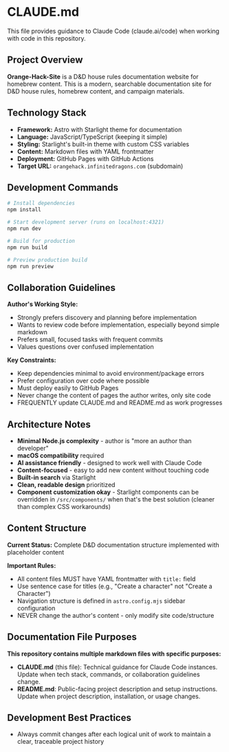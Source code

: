 # CLAUDE.md

This file provides guidance to Claude Code (claude.ai/code) when working with code in this repository.

## Project Overview

**Orange-Hack-Site** is a D&D house rules documentation website for homebrew content. This is a modern, searchable documentation site for D&D house rules, homebrew content, and campaign materials.

## Technology Stack

- **Framework:** Astro with Starlight theme for documentation
- **Language:** JavaScript/TypeScript (keeping it simple)
- **Styling:** Starlight's built-in theme with custom CSS variables
- **Content:** Markdown files with YAML frontmatter
- **Deployment:** GitHub Pages with GitHub Actions
- **Target URL:** `orangehack.infinitedragons.com` (subdomain)

## Development Commands

```bash
# Install dependencies
npm install

# Start development server (runs on localhost:4321)
npm run dev

# Build for production
npm run build

# Preview production build
npm run preview
```

## Collaboration Guidelines

**Author's Working Style:**
- Strongly prefers discovery and planning before implementation
- Wants to review code before implementation, especially beyond simple markdown
- Prefers small, focused tasks with frequent commits
- Values questions over confused implementation

**Key Constraints:**
- Keep dependencies minimal to avoid environment/package errors
- Prefer configuration over code where possible
- Must deploy easily to GitHub Pages
- Never change the content of pages the author writes, only site code
- FREQUENTLY update CLAUDE.md and README.md as work progresses

## Architecture Notes

- **Minimal Node.js complexity** - author is "more an author than developer"
- **macOS compatibility** required
- **AI assistance friendly** - designed to work well with Claude Code
- **Content-focused** - easy to add new content without touching code
- **Built-in search** via Starlight
- **Clean, readable design** prioritized
- **Component customization okay** - Starlight components can be overridden in `/src/components/` when that's the best solution (cleaner than complex CSS workarounds)

## Content Structure

**Current Status:** Complete D&D documentation structure implemented with placeholder content

**Important Rules:**
- All content files MUST have YAML frontmatter with `title:` field
- Use sentence case for titles (e.g., "Create a character" not "Create a Character")
- Navigation structure is defined in `astro.config.mjs` sidebar configuration
- NEVER change the author's content - only modify site code/structure

## Documentation File Purposes

**This repository contains multiple markdown files with specific purposes:**

- **CLAUDE.md** (this file): Technical guidance for Claude Code instances. Update when tech stack, commands, or collaboration guidelines change.
- **README.md**: Public-facing project description and setup instructions. Update when project description, installation, or usage changes.

## Development Best Practices

- Always commit changes after each logical unit of work to maintain a clear, traceable project history